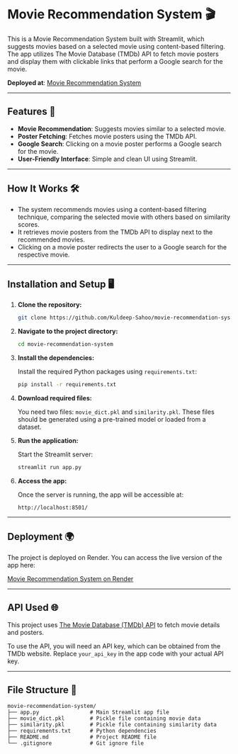 # Movie Recommendation System 🎬

This is a Movie Recommendation System built with Streamlit, which suggests movies based on a selected movie using content-based filtering. The app utilizes The Movie Database (TMDb) API to fetch movie posters and display them with clickable links that perform a Google search for the movie.

**Deployed at**: [Movie Recommendation System](https://movie-recommendation-system-rler.onrender.com/)

---

## Features 🚀

- **Movie Recommendation**: Suggests movies similar to a selected movie.
- **Poster Fetching**: Fetches movie posters using the TMDb API.
- **Google Search**: Clicking on a movie poster performs a Google search for the movie.
- **User-Friendly Interface**: Simple and clean UI using Streamlit.

---

## How It Works 🛠️

- The system recommends movies using a content-based filtering technique, comparing the selected movie with others based on similarity scores.
- It retrieves movie posters from the TMDb API to display next to the recommended movies.
- Clicking on a movie poster redirects the user to a Google search for the respective movie.

---

## Installation and Setup 🖥️

1. **Clone the repository:**

    ```bash
    git clone https://github.com/Kuldeep-Sahoo/movie-recommendation-system.git/
    ```

2. **Navigate to the project directory:**

    ```bash
    cd movie-recommendation-system
    ```

3. **Install the dependencies:**

    Install the required Python packages using `requirements.txt`:

    ```bash
    pip install -r requirements.txt
    ```

4. **Download required files:**

    You need two files: `movie_dict.pkl` and `similarity.pkl`. These files should be generated using a pre-trained model or loaded from a dataset.

5. **Run the application:**

    Start the Streamlit server:

    ```bash
    streamlit run app.py
    ```

6. **Access the app:**

    Once the server is running, the app will be accessible at:

    ```
    http://localhost:8501/
    ```

---

## Deployment 🌍

The project is deployed on Render. You can access the live version of the app here:

[Movie Recommendation System on Render](https://movie-recommendation-system-rler.onrender.com/)

---

## API Used 🌐

This project uses [The Movie Database (TMDb) API](https://www.themoviedb.org/) to fetch movie details and posters.

To use the API, you will need an API key, which can be obtained from the TMDb website. Replace `your_api_key` in the app code with your actual API key.

---

## File Structure 📂

```plaintext
movie-recommendation-system/
├── app.py                # Main Streamlit app file
├── movie_dict.pkl        # Pickle file containing movie data
├── similarity.pkl        # Pickle file containing similarity data
├── requirements.txt      # Python dependencies
├── README.md             # Project README file
└── .gitignore            # Git ignore file
